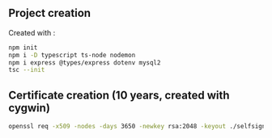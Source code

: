 ## Project creation

Created with :

```sh
npm init
npm i -D typescript ts-node nodemon
npm i express @types/express dotenv mysql2
tsc --init
```

## Certificate creation (10 years, created with cygwin)

```sh
openssl req -x509 -nodes -days 3650 -newkey rsa:2048 -keyout ./selfsigned.key -out selfsigned.crt
```
